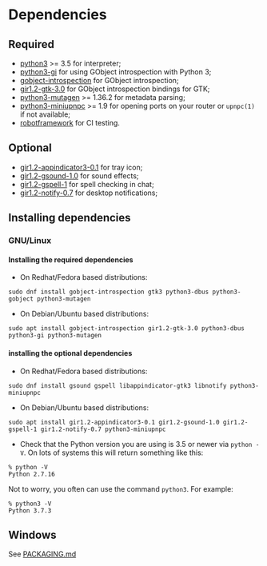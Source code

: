 # Dependencies

## Required

* [python3](https://www.python.org/) >= 3.5 for interpreter;
* [python3-gi](https://pygobject.readthedocs.io/en/latest/getting_started.html) for using GObject introspection with Python 3;
* [gobject-introspection](https://gi.readthedocs.io/en/latest/) for GObject introspection;
* [gir1.2-gtk-3.0](https://www.gtk.org/) for GObject introspection bindings for GTK;
* [python3-mutagen](https://mutagen.readthedocs.io/en/latest/) >= 1.36.2 for metadata parsing;
* [python3-miniupnpc](https://miniupnp.tuxfamily.org/) >= 1.9 for opening ports on your router or `upnpc(1)` if not available;
* [robotframework](https://robotframework.org/) for CI testing.

## Optional

* [gir1.2-appindicator3-0.1](https://lazka.github.io/pgi-docs/AppIndicator3-0.1/index.html) for tray icon;
* [gir1.2-gsound-1.0](https://lazka.github.io/pgi-docs/GSound-1.0/index.html) for sound effects;
* [gir1.2-gspell-1](https://lazka.github.io/pgi-docs/Gspell-1/index.html) for spell checking in chat;
* [gir1.2-notify-0.7](https://lazka.github.io/pgi-docs/Notify-0.7/index.html) for desktop notifications;

## Installing dependencies
### GNU/Linux

#### Installing the required dependencies
* On Redhat/Fedora based distributions:
```
sudo dnf install gobject-introspection gtk3 python3-dbus python3-gobject python3-mutagen
```
* On Debian/Ubuntu based distributions:
```
sudo apt install gobject-introspection gir1.2-gtk-3.0 python3-dbus python3-gi python3-mutagen
```

#### installing the optional dependencies
* On Redhat/Fedora based distributions:
```
sudo dnf install gsound gspell libappindicator-gtk3 libnotify python3-miniupnpc
```
* On Debian/Ubuntu based distributions:
```
sudo apt install gir1.2-appindicator3-0.1 gir1.2-gsound-1.0 gir1.2-gspell-1 gir1.2-notify-0.7 python3-miniupnpc
```

* Check that the Python version you are using is 3.5 or newer via `python -V`. On lots of systems this will return something like this:
```
% python -V
Python 2.7.16
```
Not to worry, you often can use the command `python3`. For example:
```
% python3 -V
Python 3.7.3
```

## Windows
See [PACKAGING.md](doc/PACKAGING.md#windows)
